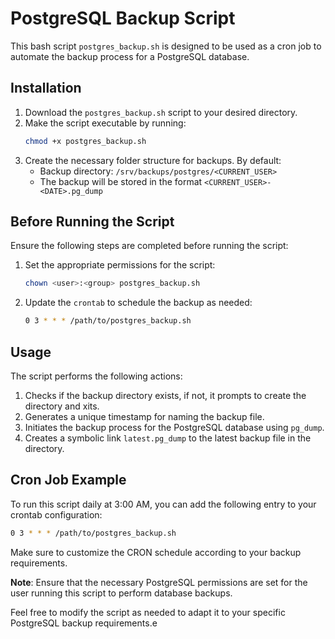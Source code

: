# PostgreSQL Backup Script

This bash script `postgres_backup.sh` is designed to be used as a cron job to automate the backup process for a PostgreSQL database.

## Installation

1. Download the `postgres_backup.sh` script to your desired directory.
2. Make the script executable by running:
   ```sh
   chmod +x postgres_backup.sh
   ```
3. Create the necessary folder structure for backups. By default:
   - Backup directory: `/srv/backups/postgres/<CURRENT_USER>`
   - The backup will be stored in the format `<CURRENT_USER>-<DATE>.pg_dump`

## Before Running the Script

Ensure the following steps are completed before running the script:
1. Set the appropriate permissions for the script:
   ```sh
   chown <user>:<group> postgres_backup.sh
   ```
   
2. Update the `crontab` to schedule the backup as needed:
   ```sh
   0 3 * * * /path/to/postgres_backup.sh
   ```

## Usage

The script performs the following actions:
1. Checks if the backup directory exists, if not, it prompts to create the directory and xits.
2. Generates a unique timestamp for naming the backup file.
3. Initiates the backup process for the PostgreSQL database using `pg_dump`.
4. Creates a symbolic link `latest.pg_dump` to the latest backup file in the directory.

## Cron Job Example

To run this script daily at 3:00 AM, you can add the following entry to your crontab configuration:
```sh
0 3 * * * /path/to/postgres_backup.sh
```

Make sure to customize the CRON schedule according to your backup requirements.

**Note**: Ensure that the necessary PostgreSQL permissions are set for the user running this script to perform database backups.

Feel free to modify the script as needed to adapt it to your specific PostgreSQL backup requirements.e
